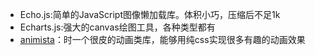 * Echo.js:简单的JavaScript图像懒加载库。体积小巧，压缩后不足1k
* Echarts.js:强大的canvas绘图工具，各种类型都有
* [animista](http://animista.net)：时一个很皮的动画类库，能够用纯css实现很多有趣的动画效果


